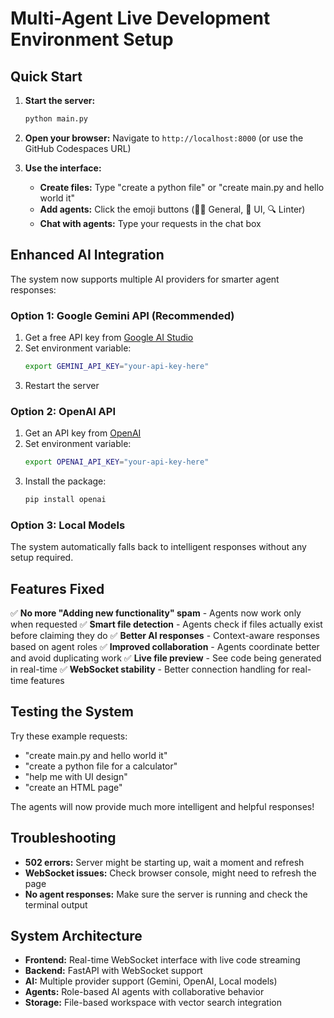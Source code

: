 # Multi-Agent Live Development Environment Setup

## Quick Start

1. **Start the server:**
   ```bash
   python main.py
   ```

2. **Open your browser:**
   Navigate to `http://localhost:8000` (or use the GitHub Codespaces URL)

3. **Use the interface:**
   - **Create files:** Type "create a python file" or "create main.py and hello world it"
   - **Add agents:** Click the emoji buttons (👨‍💻 General, 🎨 UI, 🔍 Linter)
   - **Chat with agents:** Type your requests in the chat box

## Enhanced AI Integration

The system now supports multiple AI providers for smarter agent responses:

### Option 1: Google Gemini API (Recommended)
1. Get a free API key from [Google AI Studio](https://aistudio.google.com/)
2. Set environment variable:
   ```bash
   export GEMINI_API_KEY="your-api-key-here"
   ```
3. Restart the server

### Option 2: OpenAI API
1. Get an API key from [OpenAI](https://platform.openai.com/)
2. Set environment variable:
   ```bash
   export OPENAI_API_KEY="your-api-key-here"
   ```
3. Install the package:
   ```bash
   pip install openai
   ```

### Option 3: Local Models
The system automatically falls back to intelligent responses without any setup required.

## Features Fixed

✅ **No more "Adding new functionality" spam** - Agents now work only when requested
✅ **Smart file detection** - Agents check if files actually exist before claiming they do
✅ **Better AI responses** - Context-aware responses based on agent roles
✅ **Improved collaboration** - Agents coordinate better and avoid duplicating work
✅ **Live file preview** - See code being generated in real-time
✅ **WebSocket stability** - Better connection handling for real-time features

## Testing the System

Try these example requests:
- "create main.py and hello world it"
- "create a python file for a calculator"
- "help me with UI design"
- "create an HTML page"

The agents will now provide much more intelligent and helpful responses!

## Troubleshooting

- **502 errors:** Server might be starting up, wait a moment and refresh
- **WebSocket issues:** Check browser console, might need to refresh the page
- **No agent responses:** Make sure the server is running and check the terminal output

## System Architecture

- **Frontend:** Real-time WebSocket interface with live code streaming
- **Backend:** FastAPI with WebSocket support
- **AI:** Multiple provider support (Gemini, OpenAI, Local models)
- **Agents:** Role-based AI agents with collaborative behavior
- **Storage:** File-based workspace with vector search integration
